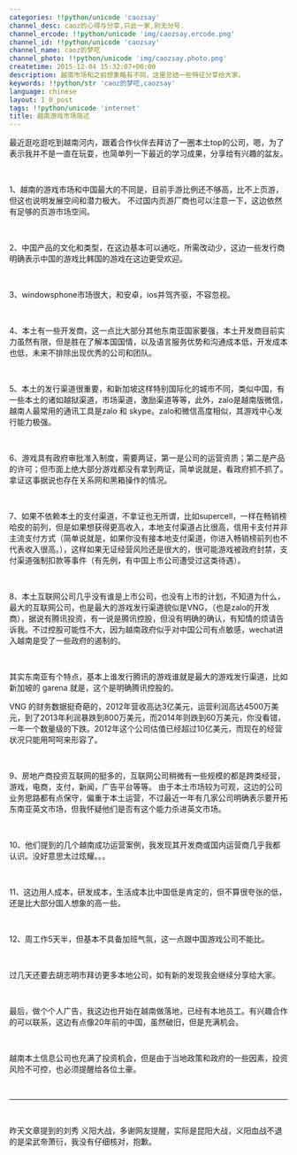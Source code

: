 ```yaml
---
categories: !!python/unicode 'caozsay'
channel_desc: caoz的心得与分享,只此一家,别无分号.
channel_ercode: !!python/unicode 'img/caozsay.ercode.png'
channel_id: !!python/unicode 'caozsay'
channel_name: caoz的梦呓
channel_photo: !!python/unicode 'img/caozsay.photo.png'
createtime: 2015-12-04 15:32:07+00:00
description: 越南市场和之前想象略有不同，这里总结一些特征分享给大家。
keywords: !!python/str 'caoz的梦呓,caozsay'
language: chinese
layout: 1_0_post
tags: !!python/unicode 'internet'
title: 越南游戏市场简述
---
```

<div class="rich_media_content" id="js_content">
<p>
         最近逛吃逛吃到越南河内，跟着合作伙伴去拜访了一圈本土top的公司，嗯，为了表示我并不是一直在玩耍，也简单列一下最近的学习成果，分享给有兴趣的盆友。
        </p>
<p>
<br/>
</p>
<p>
         1、越南的游戏市场和中国最大的不同是，目前手游比例还不够高，比不上页游，但这也说明发展空间和潜力极大。  不过国内页游厂商也可以注意一下，这边依然有足够的页游市场空间。
        </p>
<p>
<br/>
</p>
<p>
         2、中国产品的文化和类型，在这边基本可以通吃，所需改动少，这边一些发行商明确表示中国的游戏比韩国的游戏在这边更受欢迎。
        </p>
<p>
<br/>
</p>
<p>
         3、windowsphone市场很大，和安卓，ios并驾齐驱，不容忽视。
        </p>
<p>
<br/>
</p>
<p>
         4、本土有一些开发商，这一点比大部分其他东南亚国家要强，本土开发商目前实力虽然有限，但是胜在了解本国国情，以及语言服务优势和沟通成本低，开发成本也低，未来不排除出现优秀的公司和团队。
        </p>
<p>
<br/>
</p>
<p>
         5、本土的发行渠道很重要，和新加坡这样特别国际化的城市不同，类似中国，有一些本土的诸如越狱渠道，市场渠道，激励渠道等等，此外，zalo是越南版微信，越南人最常用的通讯工具是zalo 和 skype。zalo和微信高度相似，其游戏中心发行能力极强。
        </p>
<p>
<br/>
</p>
<p>
         6、游戏具有政府审批准入制度，需要两证，第一是公司的运营资质；第二是产品的许可；但市面上绝大部分游戏都没有拿到两证，简单说就是，看政府抓不抓了。 拿证这事据说也存在关系网和黑箱操作的情况。
        </p>
<p>
<br/>
</p>
<p>
         7、如果不依赖本土的支付渠道，不拿证也无所谓，比如supercell，一样在畅销榜哈皮的前列，但是如果想获得更高收入，本地支付渠道占比很高，信用卡支付并非主流支付方式（简单说就是，如果你没有接本地支付渠道，你进入畅销榜前列也不代表收入很高。），这样如果无证经营风险还是很大的，很可能游戏被政府封禁，支付渠道强制扣款等事件（有先例，有中国上市公司遭受过这类待遇）。
        </p>
<p>
<br/>
</p>
<p>
         8、本土互联网公司几乎没有谁是上市公司，也没有上市的计划，不知道为什么，最大的互联网公司，也是最大的游戏发行渠道貌似是VNG，（也是zalo的开发商），据说有腾讯投资，有一说是腾讯控股，但没有明确的确认，有知情的烦请告诉我。不过控股可能性不大，因为越南政府似乎对中国公司有点敏感，wechat进入越南是受了一些政府的遏制的。
        </p>
<p>
<br/>
</p>
<p>
         其实东南亚有个特点，基本上谁发行腾讯的游戏谁就是最大的游戏发行渠道，比如新加坡的 garena 就是，这个是明确腾讯控股的。
        </p>
<p>
         VNG 的财务数据挺奇葩的，2012年营收高达3亿美元，运营利润高达4500万美元，到了2013年利润暴跌到800万美元，而2014年则跌到60万美元，你没看错，一年一个数量级的下跌。2012年这个公司估值已经超过10亿美元，而现在的经营状况只能用呵呵来形容了。
        </p>
<p>
<br/>
</p>
<p>
         9、房地产商投资互联网的挺多的，互联网公司稍微有一些规模的都是跨类经营，游戏，电商，支付，新闻，广告平台等等。 由于本土市场较为可观，这边的公司业务思路都有点保守，偏重于本土运营，不过最近一年有几家公司明确表示要开拓东南亚英文市场，但我怀疑他们是否有这个能力杀进英文市场。
        </p>
<p>
<br/>
</p>
<p>
         10、他们提到的几个越南成功运营案例，我发现其开发商或国内运营商几乎我都认识。没好意思太过炫耀。。。
        </p>
<p>
<br/>
</p>
<p>
         11、这边用人成本，研发成本，生活成本比中国低是肯定的，但不算很夸张的低，还是比大部分国人想象的高一些。
        </p>
<p>
<br/>
</p>
<p>
         12、周工作5天半，但基本不具备加班气氛，这一点跟中国游戏公司不能比。
        </p>
<p>
<br/>
</p>
<p>
         过几天还要去胡志明市拜访更多本地公司，如有新的发现我会继续分享给大家。
        </p>
<p>
<br/>
</p>
<p>
         最后，做个个人广告，我这边也开始在越南做落地，已经有本地员工。有兴趣合作的可以联系，这边有点像20年前的中国，虽然破旧，但是充满机会。
        </p>
<p>
<br/>
</p>
<p>
         越南本土信息公司也充满了投资机会，但是由于当地政策和政府的一些因素，投资风险不可控，也必须提醒给各位土豪。
        </p>
<p>
<br/>
</p>
<p>
<hr/>
<br/>
</p>
<p>
         昨天文章提到的刘秀 义阳大战，多谢网友提醒，实际是昆阳大战，义阳血战不退的是梁武帝萧衍，我没有仔细核对，抱歉。
        </p>
<p>
<br/>
</p>
<p>
<br/>
</p>
</div>